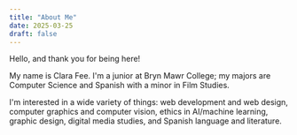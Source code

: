 ```yaml
---
title: "About Me"
date: 2025-03-25
draft: false
---
```


Hello, and thank you for being here! 

My name is Clara Fee. I'm a junior at Bryn Mawr College; my majors are Computer Science and Spanish with a minor in Film Studies. 

I'm interested in a wide variety of things: web development and web design, computer graphics and computer vision, ethics in AI/machine learning, graphic design, digital media studies, and Spanish language and literature. 

